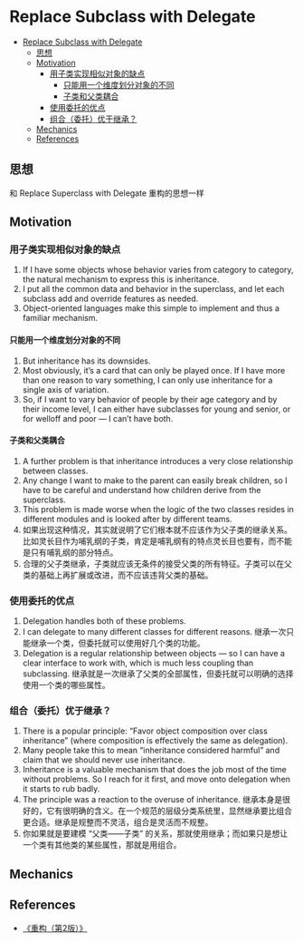 # Replace Subclass with Delegate

<!-- TOC -->

- [Replace Subclass with Delegate](#replace-subclass-with-delegate)
    - [思想](#思想)
    - [Motivation](#motivation)
        - [用子类实现相似对象的缺点](#用子类实现相似对象的缺点)
            - [只能用一个维度划分对象的不同](#只能用一个维度划分对象的不同)
            - [子类和父类耦合](#子类和父类耦合)
        - [使用委托的优点](#使用委托的优点)
        - [组合（委托）优于继承？](#组合委托优于继承)
    - [Mechanics](#mechanics)
    - [References](#references)

<!-- /TOC -->


## 思想
和 Replace Superclass with Delegate 重构的思想一样


## Motivation
### 用子类实现相似对象的缺点
1. If I have some objects whose behavior varies from category to category, the natural mechanism to express this is inheritance. 
2. I put all the common data and behavior in the superclass, and let each subclass add and override features as needed. 
3. Object­-oriented languages make this simple to implement and thus a familiar mechanism.

#### 只能用一个维度划分对象的不同
1. But inheritance has its downsides. 
2. Most obviously, it’s a card that can only be played once. If I have more than one reason to vary something, I can only use inheritance for a single axis of variation. 
3. So, if I want to vary behavior of people by their age category and by their income level, I can either have subclasses for young and senior, or for well­off and poor — I can’t have both.

#### 子类和父类耦合
1. A further problem is that inheritance introduces a very close relationship between classes. 
2. Any change I want to make to the parent can easily break children, so I have to be careful and understand how children derive from the superclass. 
3. This problem is made worse when the logic of the two classes resides in different modules and is looked after by different teams.
4. 如果出现这种情况，其实就说明了它们根本就不应该作为父子类的继承关系。比如灵长目作为哺乳纲的子类，肯定是哺乳纲有的特点灵长目也要有，而不能是只有哺乳纲的部分特点。
5. 合理的父子类继承，子类就应该无条件的接受父类的所有特征。子类可以在父类的基础上再扩展或改进，而不应该违背父类的基础。

### 使用委托的优点
1. Delegation handles both of these problems. 
2. I can delegate to many different classes for different reasons. 继承一次只能继承一个类，但委托就可以使用好几个类的功能。
3. Delegation is a regular relationship between objects — so I can have a clear interface to work with, which is much less coupling than subclassing. 继承就是一次继承了父类的全部属性，但委托就可以明确的选择使用一个类的哪些属性。

### 组合（委托）优于继承？
1. There is a popular principle: “Favor object composition over class inheritance” (where composition is effectively the same as delegation). 
2. Many people take this to mean “inheritance considered harmful” and claim that we should never use inheritance. 
3. Inheritance is a valuable mechanism that does the job most of the time without problems. So I reach for it first, and move onto delegation when it starts to rub badly. 
3. The principle was a reaction to the overuse of inheritance. 继承本身是很好的，它有很明确的含义。在一个规范的层级分类系统里，显然继承要比组合更合适。继承是规整而不灵活，组合是灵活而不规整。
4. 你如果就是要建模 “父类——子类” 的关系，那就使用继承；而如果只是想让一个类有其他类的某些属性，那就是用组合。


## Mechanics


## References
* [《重构（第2版）》](https://book.douban.com/subject/33400354/)
